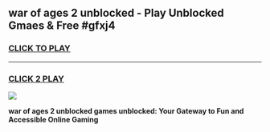 
## war of ages 2 unblocked - Play Unblocked Gmaes & Free #gfxj4
<h3>
<a href="https://news.freeplayer.one?title=war_of_ages_2_unblocked&ref=24F">CLICK TO PLAY</a></h3>
<hr>

<h3>
<a href="https://news.freeplayer.one?title=war_of_ages_2_unblocked&ref=24F">CLICK 2 PLAY</a>
  
</h3>

<a href="https://news.freeplayer.one?title=war_of_ages_2_unblocked&ref=24F/"><img src="https://clearcache.store/games.png"></a>


**war of ages 2 unblocked games unblocked: Your Gateway to Fun and Accessible Online Gaming**
